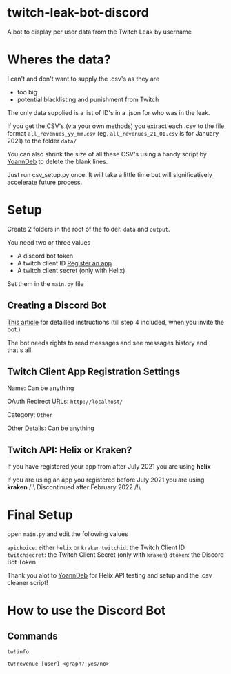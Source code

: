 # twitch-leak-bot-discord
A bot to display per user data from the Twitch Leak by username


# Wheres the data?

I can't and don't want to supply the .csv's as they are 

 - too big
 - potential blacklisting and punishment from Twitch

The only data supplied is a list of ID's in a .json for who was in the leak.

If you get the CSV's (via your own methods) you extract each .csv to the file format `all_revenues_yy_mm.csv` (eg. `all_revenues_21_01.csv` is for January 2021) to the folder `data/`

You can also shrink the size of all these CSV's using a handy script by [YoannDeb](https://github.com/YoannDeb) to delete the blank lines.

Just run csv_setup.py once. It will take a little time but will significatively accelerate future process.

# Setup

Create 2 folders in the root of the folder. `data` and `output`.

You need two or three values
 - A discord bot token
 - A twitch client ID [Register an app](https://dev.twitch.tv/console/apps/create)
 - A twitch client secret (only with Helix)

Set them in the `main.py` file

## Creating a Discord Bot

[This article](https://www.startinop.com/gaming/discord-bot/) for detailled instructions (till step 4 included, when you invite the bot.)

The bot needs rights to read messages and see messages history and that's all.
 
## Twitch Client App Registration Settings

Name: Can be anything

OAuth Redirect URLs: `http://localhost/`

Category: `Other`

Other Details: Can be anything

## Twitch API: Helix or Kraken?

If you have registered your app from after July 2021 you are using **helix**

If you are using an app you registered before July 2021 you are using **kraken** /!\ Discontinued after February 2022 /!\


# Final Setup

open `main.py` and edit the following values

`apichoice`: either `helix` or `kraken`
`twitchid`: the Twitch Client ID
`twitchsecret`: the Twitch Client Secret (only with `kraken`)
`dtoken`: the Discord Bot Token


Thank you alot to [YoannDeb](https://github.com/YoannDeb) for Helix API testing and setup and the .csv cleaner script!

# How to use the Discord Bot
## Commands
```tw!info```

```tw!revenue [user] <graph? yes/no>```
